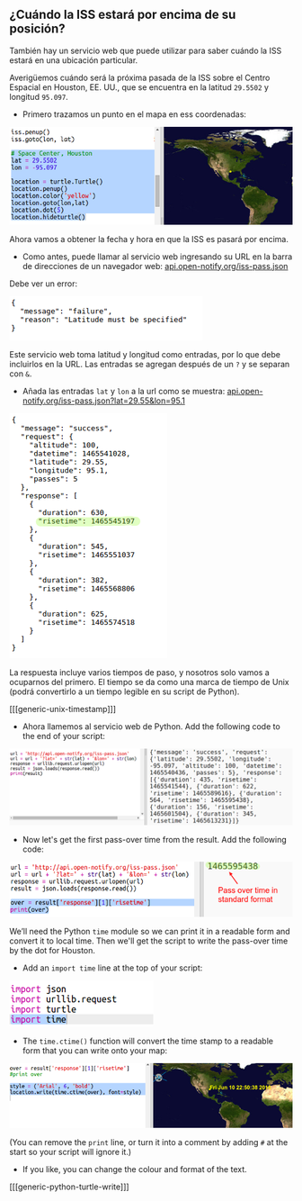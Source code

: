 ## ¿Cuándo la ISS estará por encima de su posición?

También hay un servicio web que puede utilizar para saber cuándo la ISS estará en una ubicación particular.

Averigüemos cuándo será la próxima pasada de la ISS sobre el Centro Espacial en Houston, EE. UU., que se encuentra en la latitud ` 29.5502 ` y longitud ` 95.097 `.

+ Primero trazamos un punto en el mapa en ess coordenadas:

![captura de pantalla](images/iss-houston.png)

Ahora vamos a obtener la fecha y hora en que la ISS es pasará por encima.

+ Como antes, puede llamar al servicio web ingresando su URL en la barra de direcciones de un navegador web: <a href="http://api.open-notify.org/iss-pass.json" target="_blank"> api.open-notify.org/iss-pass.json </a>

Debe ver un error:

![captura de pantalla](images/iss-pass-error.png)

Este servicio web toma latitud y longitud como entradas, por lo que debe incluirlos en la URL. Las entradas se agregan después de un `?` y se separan con `&`.

+ Añada las entradas `lat` y `lon` a la url como se muestra: <a href="http://api.open-notify.org/iss-pass.json?lat=29.55&lon=95.1" target="_blank">api.open-notify.org/iss-pass.json?lat=29.55&lon=95.1</a>

![captura de pantalla](images/iss-passtimes.png)

La respuesta incluye varios tiempos de paso, y nosotros solo vamos a ocuparnos del primero. El tiempo se da como una marca de tiempo de Unix (podrá convertirlo a un tiempo legible en su script de Python).

[[[generic-unix-timestamp]]]

+ Ahora llamemos al servicio web de Python. Add the following code to the end of your script:

![captura de pantalla](images/iss-passover.png)

+ Now let's get the first pass-over time from the result. Add the following code:

![screenshot](images/iss-print-pass.png)

We’ll need the Python `time` module so we can print it in a readable form and convert it to local time. Then we'll get the script to write the pass-over time by the dot for Houston.

+ Add an `import time` line at the top of your script:

![captura de pantalla](images/iss-time.png)

+ The `time.ctime()` function will convert the time stamp to a readable form that you can write onto your map:

![captura de pantalla](images/iss-pass-write.png)

(You can remove the `print` line, or turn it into a comment by adding `#` at the start so your script will ignore it.)

+ If you like, you can change the colour and format of the text. 

[[[generic-python-turtle-write]]]